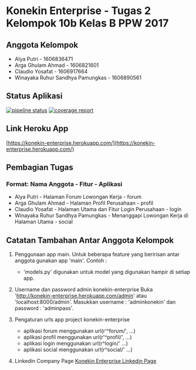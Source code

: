 # Konekin Enterprise - Tugas 2 Kelompok 10b Kelas B PPW 2017
## Anggota Kelompok
- Alya Putri - 1606836471
- Arga Ghulam Ahmad - 1606821601
- Claudio Yosafat - 1606917664
- Winayaka Ruhur Sandhya Pamungkas - 1606890561

## Status Aplikasi
[![pipeline status](https://gitlab.com/KelompokB10PPW2017/konekin-enterprise/badges/master/pipeline.svg)](https://gitlab.com/KelompokB10PPW2017/konekin-enterprise/commits/master)
[![coverage report](https://gitlab.com/KelompokB10PPW2017/konekin-enterprise/badges/master/coverage.svg)](https://gitlab.com/KelompokB10PPW2017/konekin-enterprise/commits/master)

## Link Heroku App
[https://konekin-enterprise.herokuapp.com/](https://konekin-enterprise.herokuapp.com/)

## Pembagian Tugas
### Format: Nama Anggota - Fitur - Aplikasi
- Alya Putri - Halaman Forum Lowongan Kerja - forum
- Arga Ghulam Ahmad - Halaman Profil Perusahaan - profil
- Claudio Yosafat - Halaman Utama dan Fitur Login Perusahaan - login
- Winayaka Ruhur Sandhya Pamungkas - Menanggapi Lowongan Kerja di Halaman Utama - social

## Catatan Tambahan Antar Anggota Kelompok
1. Penggunaan app main.
	Untuk beberapa feature yang beririsan antar anggota gunakan app 'main'.
	Contoh :
	- 'models.py' digunakan untuk model yang digunakan hampir di setiap app.

2. Username dan password admin konekin-enterprise
    Buka 'http://konekin-enterprise.herokuapp.com/admin' atau 'localhost:8000/admin'.
    Masukkan username : 'adminkonekin' dan password : 'adminpass'.

3. Pengaturan urls app project konekin-enterprise
    - aplikasi forum menggunakan url(r'^forum/', ...)
    - aplikasi profil menggunakan url(r'^profil/', ...)
    - aplikasi login menggunakan url(r^login/' ...)
    - aplikasi social menggunakan url(r^social/' ...)

4. Linkedin Company Page
   [Konekin Enterprise Linkedin Page](https://www.linkedin.com/company/konekin-enterprise/ "Konekin Enterprise Linkedin Page")